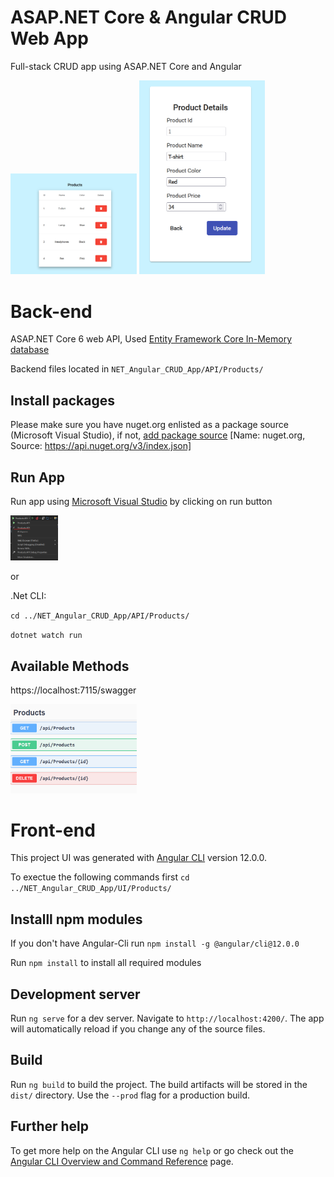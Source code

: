 # ASAP.NET Core & Angular CRUD Web App
Full-stack CRUD app using ASAP.NET Core and Angular

<img src="images/productsList.png" alt="products List" width="40%"/>
<img src="images/productDetails.png" alt="Product Details" width="40%"/>

# Back-end
ASAP.NET Core 6 web API, Used [Entity Framework Core In-Memory database](https://docs.microsoft.com/en-us/ef/core/providers/in-memory/?tabs=dotnet-core-cli)

Backend files located in `NET_Angular_CRUD_App/API/Products/`

## Install packages 
Please make sure you have nuget.org enlisted as a package source (Microsoft Visual Studio), if not, [add package source](https://docs.microsoft.com/en-us/nuget/consume-packages/install-use-packages-visual-studio#package-sources) [Name: nuget.org, Source: https://api.nuget.org/v3/index.json]
## Run App
Run app using [Microsoft Visual Studio](https://docs.microsoft.com/en-us/visualstudio/get-started/csharp/tutorial-aspnet-core?view=vs-2022#run-debug-and-make-changes-1) by clicking on run button 

<img src="images/run_btn_msVS.png" alt="run button VS" width="15%"/>

or

.Net CLI:

`cd ../NET_Angular_CRUD_App/API/Products/`

`dotnet watch run`

## Available Methods
https://localhost:7115/swagger

<img src="images/API_methods.png" alt="Available API methods" width="40%"/>

# Front-end

This project UI was generated with [Angular CLI](https://github.com/angular/angular-cli) version 12.0.0.

To exectue the following commands first `cd ../NET_Angular_CRUD_App/UI/Products/`

## Installl npm modules

If you don't have Angular-Cli run `npm install -g @angular/cli@12.0.0` 

Run `npm install` to install all required modules

## Development server

Run `ng serve` for a dev server. Navigate to `http://localhost:4200/`. The app will automatically reload if you change any of the source files.
## Build

Run `ng build` to build the project. The build artifacts will be stored in the `dist/` directory. Use the `--prod` flag for a production build.

## Further help

To get more help on the Angular CLI use `ng help` or go check out the [Angular CLI Overview and Command Reference](https://angular.io/cli) page.

